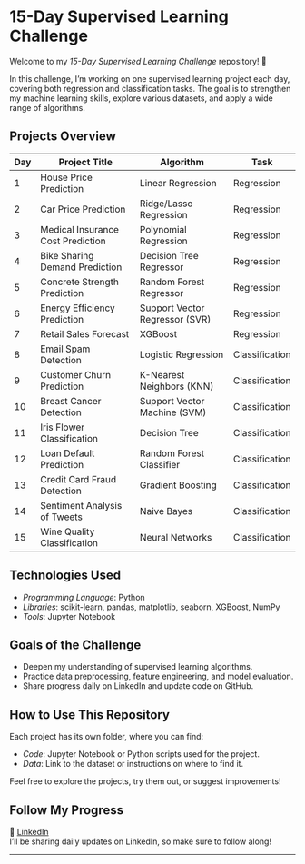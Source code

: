 # 15-Day Supervised Learning Challenge

Welcome to my *15-Day Supervised Learning Challenge* repository! 🎯

In this challenge, I’m working on one supervised learning project each day, covering both regression and classification tasks. The goal is to strengthen my machine learning skills, explore various datasets, and apply a wide range of algorithms.

## Projects Overview

| Day | Project Title                            | Algorithm                    | Task         |
|-----|------------------------------------------|------------------------------|--------------|
| 1   | House Price Prediction                   | Linear Regression             | Regression   |
| 2   | Car Price Prediction                     | Ridge/Lasso Regression        | Regression   |
| 3   | Medical Insurance Cost Prediction        | Polynomial Regression         | Regression   |
| 4   | Bike Sharing Demand Prediction           | Decision Tree Regressor       | Regression   |
| 5   | Concrete Strength Prediction             | Random Forest Regressor       | Regression   |
| 6   | Energy Efficiency Prediction             | Support Vector Regressor (SVR)| Regression   |
| 7   | Retail Sales Forecast                    | XGBoost                       | Regression   |
| 8   | Email Spam Detection                     | Logistic Regression           | Classification|
| 9   | Customer Churn Prediction                | K-Nearest Neighbors (KNN)     | Classification|
| 10  | Breast Cancer Detection                  | Support Vector Machine (SVM)  | Classification|
| 11  | Iris Flower Classification               | Decision Tree                 | Classification|
| 12  | Loan Default Prediction                  | Random Forest Classifier      | Classification|
| 13  | Credit Card Fraud Detection              | Gradient Boosting             | Classification|
| 14  | Sentiment Analysis of Tweets             | Naive Bayes                   | Classification|
| 15  | Wine Quality Classification              | Neural Networks               | Classification|

## Technologies Used

- *Programming Language*: Python
- *Libraries*: scikit-learn, pandas, matplotlib, seaborn, XGBoost, NumPy
- *Tools*: Jupyter Notebook

## Goals of the Challenge

- Deepen my understanding of supervised learning algorithms.
- Practice data preprocessing, feature engineering, and model evaluation.
- Share progress daily on LinkedIn and update code on GitHub.

## How to Use This Repository

Each project has its own folder, where you can find:
- *Code*: Jupyter Notebook or Python scripts used for the project.
- *Data*: Link to the dataset or instructions on where to find it.

Feel free to explore the projects, try them out, or suggest improvements!

## Follow My Progress
🔗 [LinkedIn](https://www.linkedin.com/in/pradeesh-ml)  
I’ll be sharing daily updates on LinkedIn, so make sure to follow along!

---


